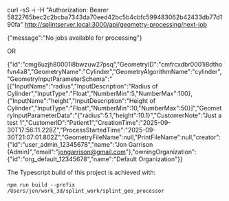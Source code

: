 
curl -sS -i -H "Authorization: Bearer 5822765bec2c2bcba7343da70eed42bc5b4cbfc599483062b42433db77d190fa" http://splintserver.local:3000/api/geometry-processing/next-job

{"message":"No jobs available for processing"}

OR

{"id":"cmg6uzjh80001i8bwzuw27psq","GeometryID":"cmfrcxdbr0001i8dthofvn4a8","GeometryName":"Cylinder","GeometryAlgorithmName":"cylinder","GeometryInputParameterSchema":"[{\"InputName\":\"radius\",\"InputDescription\":\"Radius of Cylinder\",\"InputType\":\"Float\",\"NumberMin\":5,\"NumberMax\":100},{\"InputName\":\"height\",\"InputDescription\":\"Height of Cylinder\",\"InputType\":\"Float\",\"NumberMin\":10,\"NumberMax\":50}]","GeometryInputParameterData":"{\"radius\":5.1,\"height\":10.1}","CustomerNote":"Just a test 1","CustomerID":"Patient1","CreationTime":"2025-09-30T17:56:11.228Z","ProcessStartedTime":"2025-09-30T21:07:01.802Z","GeometryFileName":null,"PrintFileName":null,"creator":{"id":"user_admin_12345678","name":"Jon Garrison (Admin)","email":"jongarrison@gmail.com"},"owningOrganization":{"id":"org_default_12345678","name":"Default Organization"}}


The Typescript build of this project is achieved with:

    npm run build --prefix /Users/jon/work_3d/splint_work/splint_geo_processor

